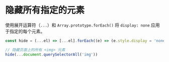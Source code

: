 # 隐藏所有指定的元素

使用展开运算符（`...`）和 `Array.prototype.forEach()` 将 `display: none` 应用于指定的每个元素。

```js
const hide = (...el) => [...el].forEach((e) => (e.style.display = 'none'))

// 隐藏页面上的所有 <img> 元素
hide(...document.querySelectorAll('img'))
```
